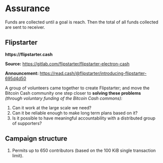 # Assurance

Funds are collected until a goal is reach. Then the total of all funds collected are sent to receiver.

## Flipstarter

__https://flipstarter.cash__

__Source:__ https://gitlab.com/flipstarter/flipstarter-electron-cash

__Announcement:__ https://read.cash/@flipstarter/introducing-flipstarter-695d4d50

A group of volunteers came together to create Flipstarter; and move the Bitcoin Cash community one step closer to __solving these problems__ _(through voluntary funding of the Bitcoin Cash commons):_

1. Can it work at the large scale we need?
2. Can it be reliable enough to make long term plans based on it?
3. Is it possible to have meaningful accountability with a distributed group of supporters?

## Campaign structure

1. Permits up to 650 contributors (based on the 100 KiB single transaction limit).

